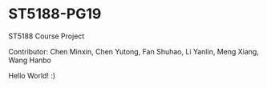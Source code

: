 # ST5188-PG19
ST5188 Course Project

Contributor: Chen Minxin, Chen Yutong, Fan Shuhao, Li Yanlin, Meng Xiang, Wang Hanbo

Hello World! :)
